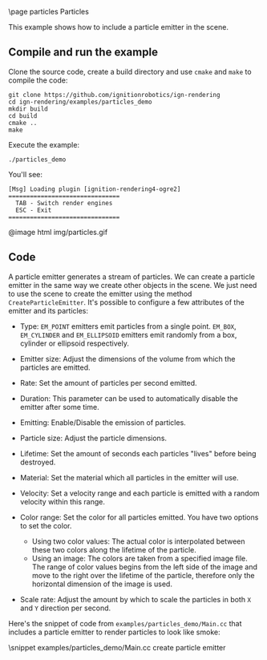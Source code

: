 \page particles Particles

This example shows how to include a particle emitter in the scene.

## Compile and run the example

Clone the source code, create a build directory and use `cmake` and `make` to compile the code:

```{.sh}
git clone https://github.com/ignitionrobotics/ign-rendering
cd ign-rendering/examples/particles_demo
mkdir build
cd build
cmake ..
make
```
Execute the example:

```{.sh}
./particles_demo
```

You'll see:

```{.sh}
[Msg] Loading plugin [ignition-rendering4-ogre2]
===============================
  TAB - Switch render engines
  ESC - Exit
===============================
```
@image html img/particles.gif

## Code

A particle emitter generates a stream of particles. We can create a particle
emitter in the same way we create other objects in the scene. We just need to
use the scene to create the emitter using the method `CreateParticleEmitter`. It's possible to configure a few attributes of the emitter and its particles:

* Type: `EM_POINT` emitters emit particles from a single point. `EM_BOX`,
`EM_CYLINDER` and `EM_ELLIPSOID` emitters emit randomly from a box, cylinder or
ellipsoid respectively.

* Emitter size: Adjust the dimensions of the volume from which the particles are
emitted.

* Rate: Set the amount of particles per second emitted.

* Duration: This parameter can be used to automatically disable the emitter
after some time.

* Emitting: Enable/Disable the emission of particles.

* Particle size: Adjust the particle dimensions.

* Lifetime: Set the amount of seconds each particles "lives" before being
destroyed.

* Material: Set the material which all particles in the emitter will use.

* Velocity: Set a velocity range and each particle is emitted with a random
velocity within this range.

* Color range: Set the color for all particles emitted. You have two options to
set the color.
  * Using two color values: The actual color is interpolated between these two
  colors along the lifetime of the particle.
  * Using an image: The colors are taken from a specified image file. The range
  of color values begins from the left side of the image and move to the right
  over the lifetime of the particle, therefore only the horizontal dimension of
  the image is used.

* Scale rate: Adjust the amount by which to scale the particles in both `X` and
`Y` direction per second.

Here's the snippet of code from `examples/particles_demo/Main.cc` that includes
a particle emitter to render particles to look like smoke:

\snippet examples/particles_demo/Main.cc create particle emitter
